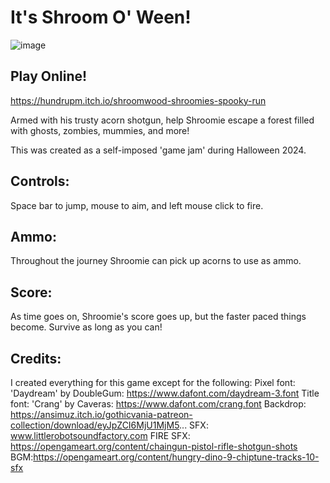 # It's Shroom O' Ween!
![image](https://github.com/user-attachments/assets/d5eee639-7ea7-49ba-baec-89f3e909c487)

## Play Online!
https://hundrupm.itch.io/shroomwood-shroomies-spooky-run

Armed with his trusty acorn shotgun, help Shroomie escape a forest filled with ghosts, zombies, mummies, and more!

This was created as a self-imposed 'game jam' during Halloween 2024.

## Controls:
Space bar to jump, mouse to aim, and left mouse click to fire.

## Ammo:
Throughout the journey Shroomie can pick up acorns to use as ammo.

## Score:
As time goes on, Shroomie's score goes up, but the faster paced things become. Survive as long as you can!

## Credits:
I created everything for this game except for the following:
Pixel font: 'Daydream' by DoubleGum: https://www.dafont.com/daydream-3.font
Title font: 'Crang' by Caveras: https://www.dafont.com/crang.font
Backdrop: https://ansimuz.itch.io/gothicvania-patreon-collection/download/eyJpZCI6MjU1MjM5...
SFX: www.littlerobotsoundfactory.com
FIRE SFX: https://opengameart.org/content/chaingun-pistol-rifle-shotgun-shots
BGM:https://opengameart.org/content/hungry-dino-9-chiptune-tracks-10-sfx 

